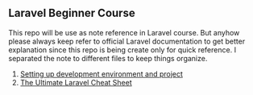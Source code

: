 ## Laravel Beginner Course ##
This repo will be use as note reference in Laravel course. But anyhow please always keep refer to official Laravel documentation to get better explanation since this repo is being create only for quick reference. I separated the note to different files to keep things organize. 

 1. [Setting up development environment and project](https://github.com/locxtronic/laravelTutorial/blob/master/EnvironmentSetup.md)
 2. [The Ultimate Laravel Cheat Sheet](https://github.com/locxtronic/laravelTutorial/blob/master/CheatSheet.md)